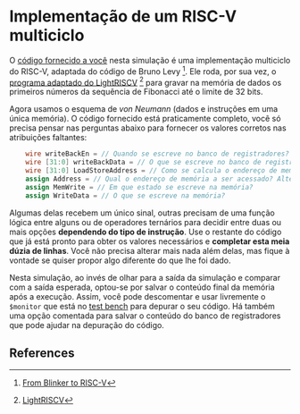 # Implementação de um RISC-V multiciclo

O [código fornecido a você](riscvmulti.sv) nesta simulação é uma implementação multiciclo do RISC-V, adaptada do código de Bruno Levy [^1]. Ele roda, por sua vez, o [programa adaptado do LightRISCV](fibo.asm) [^2] para gravar na memória de dados os primeiros números da sequência de Fibonacci até o limite de 32 bits. 

Agora usamos o esquema de *von Neumann* (dados e instruções em uma única memória). O código fornecido está praticamente completo, você só precisa pensar nas perguntas abaixo para fornecer os valores corretos nas atribuições faltantes: 

```verilog
    wire writeBackEn = // Quando se escreve no banco de registradores?
    wire [31:0] writeBackData = // O que se escreve no banco de registradores?
    wire [31:0] LoadStoreAddress = // Como se calcula o endereço de memória para loads e stores?
    assign Address = // Qual o endereço de memória a ser acessado? Alternar entre .text e .data dependendo do estado
    assign MemWrite = // Em que estado se escreve na memória?
    assign WriteData = // O que se escreve na memória?
```

Algumas delas recebem um único sinal, outras precisam de uma função lógica entre alguns ou de operadores ternários para decidir entre duas ou mais opções **dependendo do tipo de instrução**. Use o restante do código que já está pronto para obter os valores necessários e **completar esta meia dúzia de linhas**. Você não precisa alterar mais nada além delas, mas fique à vontade se quiser propor algo diferente do que lhe foi dado. 

Nesta simulação, ao invés de olhar para a saída da simulação e comparar com a saída esperada, optou-se por salvar o conteúdo final da memória após a execução. Assim, você pode descomentar e usar livremente o `$monitor` que está no [test bench](tests/testbench.sv) para depurar o seu código. Há também uma opção comentada para salvar o conteúdo do banco de registradores que pode ajudar na depuração do código. 

## References
[^1]: [From Blinker to RISC-V](https://github.com/BrunoLevy/learn-fpga/blob/master/FemtoRV/TUTORIALS/FROM_BLINKER_TO_RISCV/)
[^2]: [LightRISCV](https://github.com/menotti/LightRISCV)

